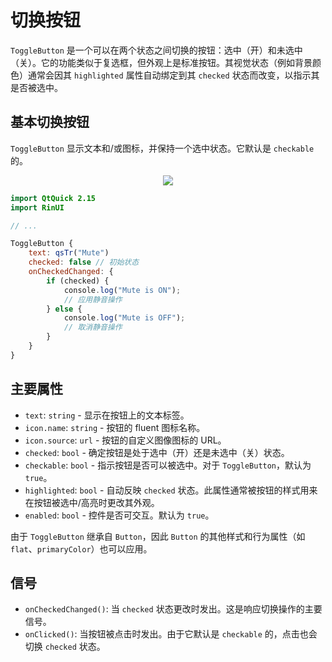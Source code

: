 # 切换按钮

`ToggleButton` 是一个可以在两个状态之间切换的按钮：选中（开）和未选中（关）。它的功能类似于复选框，但外观上是标准按钮。其视觉状态（例如背景颜色）通常会因其 `highlighted` 属性自动绑定到其 `checked` 状态而改变，以指示其是否被选中。

## 基本切换按钮

`ToggleButton` 显示文本和/或图标，并保持一个选中状态。它默认是 `checkable` 的。

<div align="center">
  <img src="/assets/images/BasicInput/ToggleButton/togglebutton-basic.png"> <!-- 占位符：图片路径待确认或创建 -->
</div>

```qml
import QtQuick 2.15
import RinUI

// ...

ToggleButton {
    text: qsTr("Mute")
    checked: false // 初始状态
    onCheckedChanged: {
        if (checked) {
            console.log("Mute is ON");
            // 应用静音操作
        } else {
            console.log("Mute is OFF");
            // 取消静音操作
        }
    }
}
```

## 主要属性

*   `text`: `string` - 显示在按钮上的文本标签。
*   `icon.name`: `string` - 按钮的 fluent 图标名称。
*   `icon.source`: `url` - 按钮的自定义图像图标的 URL。
*   `checked`: `bool` - 确定按钮是处于选中（开）还是未选中（关）状态。
*   `checkable`: `bool` - 指示按钮是否可以被选中。对于 `ToggleButton`，默认为 `true`。
*   `highlighted`: `bool` - 自动反映 `checked` 状态。此属性通常被按钮的样式用来在按钮被选中/高亮时更改其外观。
*   `enabled`: `bool` - 控件是否可交互。默认为 `true`。

由于 `ToggleButton` 继承自 `Button`，因此 `Button` 的其他样式和行为属性（如 `flat`、`primaryColor`）也可以应用。

## 信号

*   `onCheckedChanged()`: 当 `checked` 状态更改时发出。这是响应切换操作的主要信号。
*   `onClicked()`: 当按钮被点击时发出。由于它默认是 `checkable` 的，点击也会切换 `checked` 状态。

```
